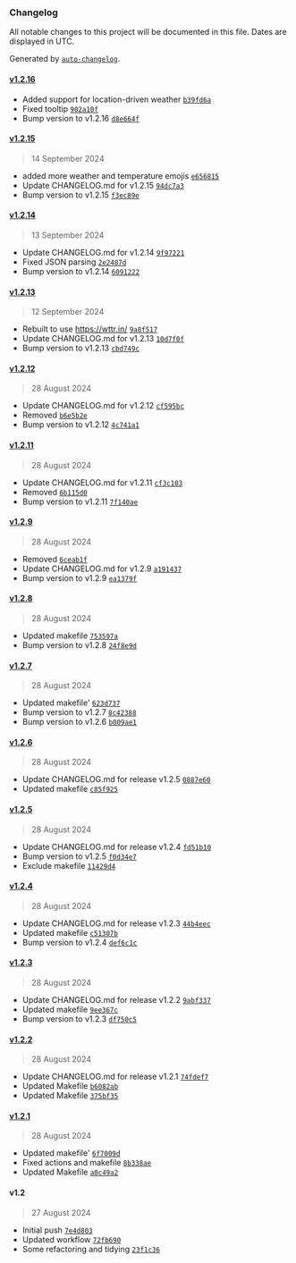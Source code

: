 ### Changelog

All notable changes to this project will be documented in this file. Dates are displayed in UTC.

Generated by [`auto-changelog`](https://github.com/CookPete/auto-changelog).

#### [v1.2.16](https://github.com/jamtur01/Weather.spoon/compare/v1.2.15...v1.2.16)

- Added support for location-driven weather [`b39fd6a`](https://github.com/jamtur01/Weather.spoon/commit/b39fd6a946cb2bde8a9f26c8d8411e8fa19b78d4)
- Fixed tooltip [`902a10f`](https://github.com/jamtur01/Weather.spoon/commit/902a10f72d435e918c824624559e1ca1c675d996)
- Bump version to v1.2.16 [`d8e664f`](https://github.com/jamtur01/Weather.spoon/commit/d8e664f2170650fb132ad07a6ee01b44fe7c74bc)

#### [v1.2.15](https://github.com/jamtur01/Weather.spoon/compare/v1.2.14...v1.2.15)

> 14 September 2024

- added more weather and temperature emojis [`e656815`](https://github.com/jamtur01/Weather.spoon/commit/e656815ac24880a6bd133323be4417b5d255adfe)
- Update CHANGELOG.md for v1.2.15 [`94dc7a3`](https://github.com/jamtur01/Weather.spoon/commit/94dc7a36ce24144eb08ddab7663d549b8948cc20)
- Bump version to v1.2.15 [`f3ec89e`](https://github.com/jamtur01/Weather.spoon/commit/f3ec89e7665f166e99e0ea21f80b669cb639f8e1)

#### [v1.2.14](https://github.com/jamtur01/Weather.spoon/compare/v1.2.13...v1.2.14)

> 13 September 2024

- Update CHANGELOG.md for v1.2.14 [`9f97221`](https://github.com/jamtur01/Weather.spoon/commit/9f97221482ef902fd7368bd4f93fa79e84d88d41)
- Fixed JSON parsing [`2e2487d`](https://github.com/jamtur01/Weather.spoon/commit/2e2487df447d315e759ea9672cb4b755a5ca1639)
- Bump version to v1.2.14 [`6091222`](https://github.com/jamtur01/Weather.spoon/commit/6091222b705137556831a86282dce385cbe47439)

#### [v1.2.13](https://github.com/jamtur01/Weather.spoon/compare/v1.2.12...v1.2.13)

> 12 September 2024

- Rebuilt to use https://wttr.in/ [`9a8f517`](https://github.com/jamtur01/Weather.spoon/commit/9a8f5177c16fecf5e7dfb70d0bd03d2dadcfdcab)
- Update CHANGELOG.md for v1.2.13 [`10d7f0f`](https://github.com/jamtur01/Weather.spoon/commit/10d7f0fd1372efa86f7204f0b68b011cd5299cdf)
- Bump version to v1.2.13 [`cbd749c`](https://github.com/jamtur01/Weather.spoon/commit/cbd749c9efd2159107dfe1b390d823f47f722c1a)

#### [v1.2.12](https://github.com/jamtur01/Weather.spoon/compare/v1.2.11...v1.2.12)

> 28 August 2024

- Update CHANGELOG.md for v1.2.12 [`cf595bc`](https://github.com/jamtur01/Weather.spoon/commit/cf595bc1c38d692b84698568acbf2f42d7bf20fd)
- Removed [`b6e5b2e`](https://github.com/jamtur01/Weather.spoon/commit/b6e5b2e8e7beaad7d36a5893ed8f3a7459fe5fd6)
- Bump version to v1.2.12 [`4c741a1`](https://github.com/jamtur01/Weather.spoon/commit/4c741a1475710daba2ae87de1de62b0b127212a1)

#### [v1.2.11](https://github.com/jamtur01/Weather.spoon/compare/v1.2.9...v1.2.11)

> 28 August 2024

- Update CHANGELOG.md for v1.2.11 [`cf3c103`](https://github.com/jamtur01/Weather.spoon/commit/cf3c10397977ce4c09fd7aa298768abbc3b42b92)
- Removed [`6b115d0`](https://github.com/jamtur01/Weather.spoon/commit/6b115d0523ecb272962589652a26b0a15ca95b54)
- Bump version to v1.2.11 [`7f140ae`](https://github.com/jamtur01/Weather.spoon/commit/7f140aeed55fa14d789b0ced8634d31c530da857)

#### [v1.2.9](https://github.com/jamtur01/Weather.spoon/compare/v1.2.8...v1.2.9)

> 28 August 2024

- Removed [`6ceab1f`](https://github.com/jamtur01/Weather.spoon/commit/6ceab1f78e22c4a55653c428c5f15e0c031e39db)
- Update CHANGELOG.md for v1.2.9 [`a191437`](https://github.com/jamtur01/Weather.spoon/commit/a191437a04ce6137e1cd8ce864c56e7fa988942b)
- Bump version to v1.2.9 [`ea1379f`](https://github.com/jamtur01/Weather.spoon/commit/ea1379f6c4a9ef4a540af55c129a5bb359fe1503)

#### [v1.2.8](https://github.com/jamtur01/Weather.spoon/compare/v1.2.7...v1.2.8)

> 28 August 2024

- Updated makefile [`753597a`](https://github.com/jamtur01/Weather.spoon/commit/753597a7294abc0c64aae636e46ef2dfbe65cc65)
- Bump version to v1.2.8 [`24f8e9d`](https://github.com/jamtur01/Weather.spoon/commit/24f8e9d5dd5ca116054387f8e0d574047a299adf)

#### [v1.2.7](https://github.com/jamtur01/Weather.spoon/compare/v1.2.6...v1.2.7)

> 28 August 2024

- Updated makefile' [`623d737`](https://github.com/jamtur01/Weather.spoon/commit/623d7374ea765ec03c3ba31439558685ed6c79ad)
- Bump version to v1.2.7 [`8c42388`](https://github.com/jamtur01/Weather.spoon/commit/8c42388b72f9adce34e91d6262cf2a5f8994d79d)
- Bump version to v1.2.6 [`b009ae1`](https://github.com/jamtur01/Weather.spoon/commit/b009ae1841a758e7272c0711763ca9c6ff6936dd)

#### [v1.2.6](https://github.com/jamtur01/Weather.spoon/compare/v1.2.5...v1.2.6)

> 28 August 2024

- Update CHANGELOG.md for release v1.2.5 [`0887e60`](https://github.com/jamtur01/Weather.spoon/commit/0887e60df86feb7f9cca27c695e1b6a1bedd6e32)
- Updated makefile [`c85f925`](https://github.com/jamtur01/Weather.spoon/commit/c85f9250094f7a253c67dbb1b19dc22faf632ad5)

#### [v1.2.5](https://github.com/jamtur01/Weather.spoon/compare/v1.2.4...v1.2.5)

> 28 August 2024

- Update CHANGELOG.md for release v1.2.4 [`fd51b10`](https://github.com/jamtur01/Weather.spoon/commit/fd51b102ecf3ad1b5a951db98ff457cd99b9c747)
- Bump version to v1.2.5 [`f0d34e7`](https://github.com/jamtur01/Weather.spoon/commit/f0d34e73eefe253b28dbf390f1646467f36c8d76)
- Exclude makefile [`11429d4`](https://github.com/jamtur01/Weather.spoon/commit/11429d4251ac5f73f87cfebcd4226c8273d85991)

#### [v1.2.4](https://github.com/jamtur01/Weather.spoon/compare/v1.2.3...v1.2.4)

> 28 August 2024

- Update CHANGELOG.md for release v1.2.3 [`44b4eec`](https://github.com/jamtur01/Weather.spoon/commit/44b4eecc69e3c1c6ede92f1df30b5c57d7e2c64b)
- Updated makefile [`c51307b`](https://github.com/jamtur01/Weather.spoon/commit/c51307b8c2906dcbd76e45f3ffd31e90fd971704)
- Bump version to v1.2.4 [`def6c1c`](https://github.com/jamtur01/Weather.spoon/commit/def6c1cf294ef0b79508fd2d6fbe89d5e176067f)

#### [v1.2.3](https://github.com/jamtur01/Weather.spoon/compare/v1.2.2...v1.2.3)

> 28 August 2024

- Update CHANGELOG.md for release v1.2.2 [`9abf337`](https://github.com/jamtur01/Weather.spoon/commit/9abf3371b7c18ae1680b10967f9729b73853da38)
- Updated makefile [`9ee367c`](https://github.com/jamtur01/Weather.spoon/commit/9ee367cbcc9b0238a95ad659b26655d07aa22dcd)
- Bump version to v1.2.3 [`df750c5`](https://github.com/jamtur01/Weather.spoon/commit/df750c52e32a45b15279d43dfc9ab8dc5c04f694)

#### [v1.2.2](https://github.com/jamtur01/Weather.spoon/compare/v1.2.1...v1.2.2)

> 28 August 2024

- Update CHANGELOG.md for release v1.2.1 [`74fdef7`](https://github.com/jamtur01/Weather.spoon/commit/74fdef73a8c08d974f57844a418a2ba11c3db4c3)
- Updated Makefile [`b6082ab`](https://github.com/jamtur01/Weather.spoon/commit/b6082ab925d0ce8eeb5864e8ab5fa888aa2d1302)
- Updated Makefile [`375bf35`](https://github.com/jamtur01/Weather.spoon/commit/375bf35dd662de0e59847499004a296faf229061)

#### [v1.2.1](https://github.com/jamtur01/Weather.spoon/compare/v1.2...v1.2.1)

> 28 August 2024

- Updated makefile' [`6f7009d`](https://github.com/jamtur01/Weather.spoon/commit/6f7009d110ac6618f842178b1c5e1e8bb915fea2)
- Fixed actions and makefile [`8b338ae`](https://github.com/jamtur01/Weather.spoon/commit/8b338ae0b1cb21b575b2633e2ca890d768d82761)
- Updated Makefile [`a0c49a2`](https://github.com/jamtur01/Weather.spoon/commit/a0c49a214735f77629101c1505aeadff4dd30ae0)

#### v1.2

> 27 August 2024

- Initial push [`7e4d803`](https://github.com/jamtur01/Weather.spoon/commit/7e4d803539899019ebad7806ca87de9e73ccf4fe)
- Updated workflow [`72fb690`](https://github.com/jamtur01/Weather.spoon/commit/72fb690749b1097269bffb41271e4c801eb5a9e9)
- Some refactoring and tidying [`23f1c36`](https://github.com/jamtur01/Weather.spoon/commit/23f1c360d68f740ba385d0e38c6399d982cf06b3)
